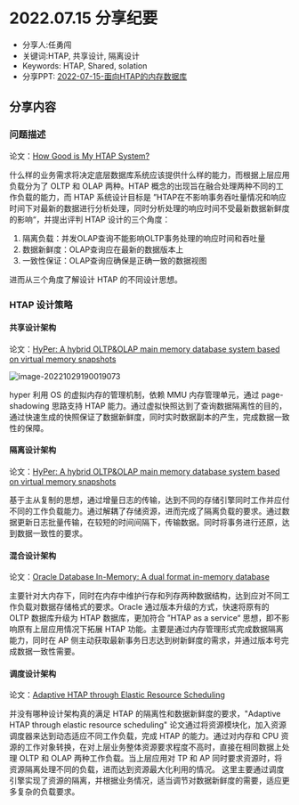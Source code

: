 # 2022.07.15 分享纪要

- 分享人:任勇闯
- 关键词:HTAP, 共享设计, 隔离设计
- Keywords: HTAP, Shared, solation  
- 分享PPT: [2022-07-15-面向HTAP的内存数据库](./slides/2022-07-15-面向HTAP的内存数据库.pdf)

## 分享内容

### 问题描述

论文：[How Good is My HTAP System?](https://dl.acm.org/doi/abs/10.1145/3514221.3526148)

什么样的业务需求将决定底层数据库系统应该提供什么样的能力，而根据上层应用负载分为了 OLTP 和 OLAP 两种。HTAP 概念的出现旨在融合处理两种不同的工作负载的能力，而 HTAP 系统设计目标是 ”HTAP在不影响事务吞吐量情况和响应时间下对最新的数据进行分析处理，同时分析处理的响应时间不受最新数据新鲜度的影响“，并提出评判 HTAP 设计的三个角度：

1. 隔离负载：并发OLAP查询不能影响OLTP事务处理的响应时间和吞吐量
2. 数据新鲜度：OLAP查询应在最新的数据版本上
3. 一致性保证：OLAP查询应确保是正确一致的数据视图

进而从三个角度了解设计 HTAP 的不同设计思想。

### HTAP 设计策略

#### 共享设计架构

论文：[HyPer: A hybrid OLTP&OLAP main memory database system based on virtual memory snapshots](https://ieeexplore.ieee.org/abstract/document/5767867)

![image-20221029190019073](https://cdn.jsdelivr.net/gh/Beeter-yong/pictures/imgTwo/20221029190026.png)

hyper 利用 OS 的虚拟内存的管理机制，依赖 MMU 内存管理单元，通过 page-shadowing 思路支持 HTAP 能力。通过虚拟快照达到了查询数据隔离性的目的，通过快速生成的快照保证了数据新鲜度，同时实时数据副本的产生，完成数据一致性的保障。

#### 隔离设计架构

论文：[HyPer: A hybrid OLTP&OLAP main memory database system based on virtual memory snapshots](https://ieeexplore.ieee.org/abstract/document/5767867)

基于主从复制的思想，通过增量日志的传输，达到不同的存储引擎同时工作并应付不同的工作负载能力。通过解耦了存储资源，进而完成了隔离负载的要求。通过数据更新日志批量传输，在较短的时间间隔下，传输数据。同时将事务进行还原，达到数据一致性的要求。

#### 混合设计架构

论文：[Oracle Database In-Memory: A dual format in-memory database](https://ieeexplore.ieee.org/abstract/document/7113373)

主要针对大内存下，同时在内存中维护行存和列存两种数据结构，达到应对不同工作负载对数据存储格式的要求。Oracle 通过版本升级的方式，快速将原有的 OLTP 数据库升级为 HTAP 数据库，更加符合 ”HTAP as a service“ 思想，即不影响原有上层应用情况下拓展 HTAP 功能。主要是通过内存管理形式完成数据隔离能力，同时在 AP 侧主动获取最新事务日志达到树新鲜度的需求，并通过版本号完成数据一致性需要。

#### 调度设计架构

论文：[Adaptive HTAP through Elastic Resource Scheduling](https://dl.acm.org/doi/abs/10.1145/3318464.3389783)

并没有哪种设计架构真的满足 HTAP 的隔离性和数据新鲜度的要求，"Adaptive HTAP through elastic resource scheduling" 论文通过将资源模块化，加入资源调度器来达到动态适应不同工作负载，完成 HTAP 的能力。通过对内存和 CPU 资源的工作对象转换，在对上层业务整体资源要求程度不高时，直接在相同数据上处理 OLTP 和 OLAP 两种工作负载。当上层应用对 TP 和 AP 同时要求资源时，将资源隔离处理不同的负载，进而达到资源最大化利用的情况。 这里主要通过调度引擎实现了资源的隔离，并根据业务情况，适当调节对数据新鲜度的需要，适应更多复杂的负载要求。

